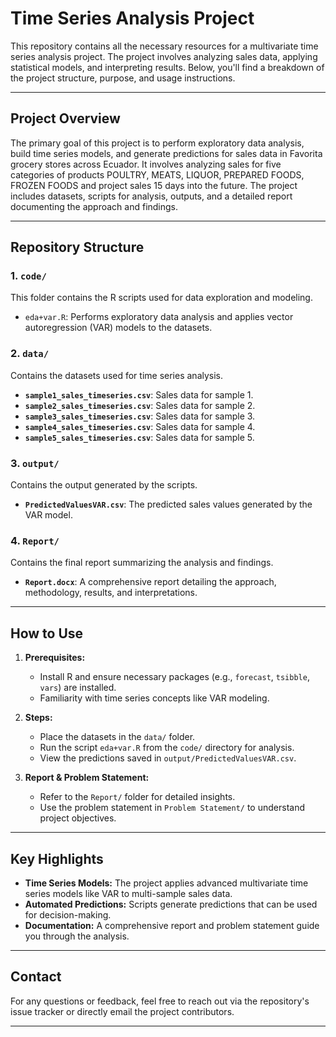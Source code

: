 # Time Series Analysis Project

This repository contains all the necessary resources for a multivariate time series analysis project. The project involves analyzing sales data, applying statistical models, and interpreting results. Below, you'll find a breakdown of the project structure, purpose, and usage instructions.

---

## Project Overview

The primary goal of this project is to perform exploratory data analysis, build time series models, and generate predictions for sales data in Favorita grocery stores across Ecuador. It involves analyzing sales for five categories of products POULTRY, MEATS, LIQUOR, PREPARED FOODS, FROZEN FOODS and project sales 15 days into the future. The project includes datasets, scripts for analysis, outputs, and a detailed report documenting the approach and findings.

---

## Repository Structure

### 1. `code/`

This folder contains the R scripts used for data exploration and modeling.

-   `eda+var.R`: Performs exploratory data analysis and applies vector autoregression (VAR) models to the datasets.

### 2. `data/`

Contains the datasets used for time series analysis.

-   **`sample1_sales_timeseries.csv`**: Sales data for sample 1.
-   **`sample2_sales_timeseries.csv`**: Sales data for sample 2.
-   **`sample3_sales_timeseries.csv`**: Sales data for sample 3.
-   **`sample4_sales_timeseries.csv`**: Sales data for sample 4.
-   **`sample5_sales_timeseries.csv`**: Sales data for sample 5.

### 3. `output/`

Contains the output generated by the scripts.

-   **`PredictedValuesVAR.csv`**: The predicted sales values generated by the VAR model.

### 4. `Report/`

Contains the final report summarizing the analysis and findings.

-   **`Report.docx`**: A comprehensive report detailing the approach, methodology, results, and interpretations.

---

## How to Use

1. **Prerequisites:**

    - Install R and ensure necessary packages (e.g., `forecast`, `tsibble`, `vars`) are installed.
    - Familiarity with time series concepts like VAR modeling.

2. **Steps:**

    - Place the datasets in the `data/` folder.
    - Run the script `eda+var.R` from the `code/` directory for analysis.
    - View the predictions saved in `output/PredictedValuesVAR.csv`.

3. **Report & Problem Statement:**
    - Refer to the `Report/` folder for detailed insights.
    - Use the problem statement in `Problem Statement/` to understand project objectives.

---

## Key Highlights

-   **Time Series Models:** The project applies advanced multivariate time series models like VAR to multi-sample sales data.
-   **Automated Predictions:** Scripts generate predictions that can be used for decision-making.
-   **Documentation:** A comprehensive report and problem statement guide you through the analysis.

---

## Contact

For any questions or feedback, feel free to reach out via the repository's issue tracker or directly email the project contributors.

---
